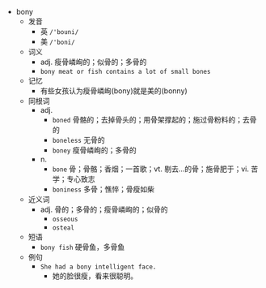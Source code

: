 - bony
  - 发音
    - 英 `/'bouni/`
    - 美 `/'boni/`
  - 词义
    - adj. 瘦骨嶙峋的；似骨的；多骨的
    - `bony meat or fish contains a lot of small bones`
  - 记忆
    - 有些女孩认为瘦骨嶙峋(bony)就是美的(bonny)
  - 同根词
    - adj.
      - `boned` 骨骼的；去掉骨头的；用骨架撑起的；施过骨粉料的；去骨的
      - `boneless` 无骨的
      - `boney` 瘦骨嶙峋的；多骨的
    - n.
      - `bone` 骨；骨骼；香烟；一首歌；vt. 剔去...的骨；施骨肥于；vi. 苦学；专心致志
      - `boniness` 多骨；憔悴；骨瘦如柴
  - 近义词
    - adj. 骨的；多骨的；瘦骨嶙峋的；似骨的
      - `osseous`
      - `osteal`
  - 短语
    - `bony fish` 硬骨鱼，多骨鱼 
  - 例句
    - `She had a bony intelligent face.`
      - 她的脸很瘦，看来很聪明。

